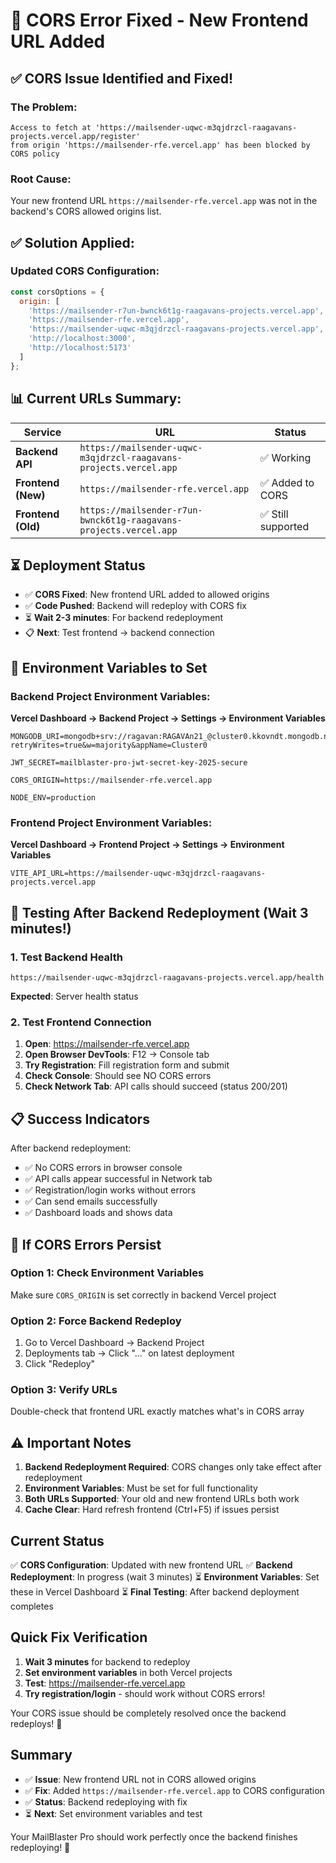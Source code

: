 # 🔧 CORS Error Fixed - New Frontend URL Added

## ✅ CORS Issue Identified and Fixed!

### The Problem:
```
Access to fetch at 'https://mailsender-uqwc-m3qjdrzcl-raagavans-projects.vercel.app/register' 
from origin 'https://mailsender-rfe.vercel.app' has been blocked by CORS policy
```

### Root Cause:
Your new frontend URL `https://mailsender-rfe.vercel.app` was not in the backend's CORS allowed origins list.

## ✅ Solution Applied:

### Updated CORS Configuration:
```javascript
const corsOptions = {
  origin: [
    'https://mailsender-r7un-bwnck6t1g-raagavans-projects.vercel.app', // Old frontend
    'https://mailsender-rfe.vercel.app',                                // ✅ NEW frontend
    'https://mailsender-uqwc-m3qjdrzcl-raagavans-projects.vercel.app',  // Backend (self-reference)
    'http://localhost:3000',                                            // Dev
    'http://localhost:5173'                                             // Dev
  ]
};
```

## 📊 Current URLs Summary:

| Service | URL | Status |
|---------|-----|--------|
| **Backend API** | `https://mailsender-uqwc-m3qjdrzcl-raagavans-projects.vercel.app` | ✅ Working |
| **Frontend (New)** | `https://mailsender-rfe.vercel.app` | ✅ Added to CORS |
| **Frontend (Old)** | `https://mailsender-r7un-bwnck6t1g-raagavans-projects.vercel.app` | ✅ Still supported |

## ⏳ Deployment Status

- ✅ **CORS Fixed**: New frontend URL added to allowed origins
- ✅ **Code Pushed**: Backend will redeploy with CORS fix
- ⏳ **Wait 2-3 minutes**: For backend redeployment
- 📋 **Next**: Test frontend → backend connection

## 🔑 Environment Variables to Set

### Backend Project Environment Variables:
**Vercel Dashboard → Backend Project → Settings → Environment Variables**

```
MONGODB_URI=mongodb+srv://ragavan:RAGAVAn21_@cluster0.kkovndt.mongodb.net/passkey?retryWrites=true&w=majority&appName=Cluster0

JWT_SECRET=mailblaster-pro-jwt-secret-key-2025-secure

CORS_ORIGIN=https://mailsender-rfe.vercel.app

NODE_ENV=production
```

### Frontend Project Environment Variables:
**Vercel Dashboard → Frontend Project → Settings → Environment Variables**

```
VITE_API_URL=https://mailsender-uqwc-m3qjdrzcl-raagavans-projects.vercel.app
```

## 🧪 Testing After Backend Redeployment (Wait 3 minutes!)

### 1. Test Backend Health
```
https://mailsender-uqwc-m3qjdrzcl-raagavans-projects.vercel.app/health
```
**Expected**: Server health status

### 2. Test Frontend Connection
1. **Open**: https://mailsender-rfe.vercel.app
2. **Open Browser DevTools**: F12 → Console tab
3. **Try Registration**: Fill registration form and submit
4. **Check Console**: Should see NO CORS errors
5. **Check Network Tab**: API calls should succeed (status 200/201)

## 📋 Success Indicators

After backend redeployment:
- ✅ No CORS errors in browser console
- ✅ API calls appear successful in Network tab
- ✅ Registration/login works without errors
- ✅ Can send emails successfully
- ✅ Dashboard loads and shows data

## 🚨 If CORS Errors Persist

### Option 1: Check Environment Variables
Make sure `CORS_ORIGIN` is set correctly in backend Vercel project

### Option 2: Force Backend Redeploy
1. Go to Vercel Dashboard → Backend Project
2. Deployments tab → Click "..." on latest deployment
3. Click "Redeploy"

### Option 3: Verify URLs
Double-check that frontend URL exactly matches what's in CORS array

## ⚠️ Important Notes

1. **Backend Redeployment Required**: CORS changes only take effect after redeployment
2. **Environment Variables**: Must be set for full functionality
3. **Both URLs Supported**: Your old and new frontend URLs both work
4. **Cache Clear**: Hard refresh frontend (Ctrl+F5) if issues persist

## Current Status

✅ **CORS Configuration**: Updated with new frontend URL
✅ **Backend Redeployment**: In progress (wait 3 minutes)
⏳ **Environment Variables**: Set these in Vercel Dashboard
⏳ **Final Testing**: After backend deployment completes

## Quick Fix Verification

1. **Wait 3 minutes** for backend to redeploy
2. **Set environment variables** in both Vercel projects
3. **Test**: https://mailsender-rfe.vercel.app
4. **Try registration/login** - should work without CORS errors!

Your CORS issue should be completely resolved once the backend redeploys! 🚀

## Summary

- ✅ **Issue**: New frontend URL not in CORS allowed origins
- ✅ **Fix**: Added `https://mailsender-rfe.vercel.app` to CORS configuration
- ✅ **Status**: Backend redeploying with fix
- ⏳ **Next**: Set environment variables and test

Your MailBlaster Pro should work perfectly once the backend finishes redeploying! 🎉
